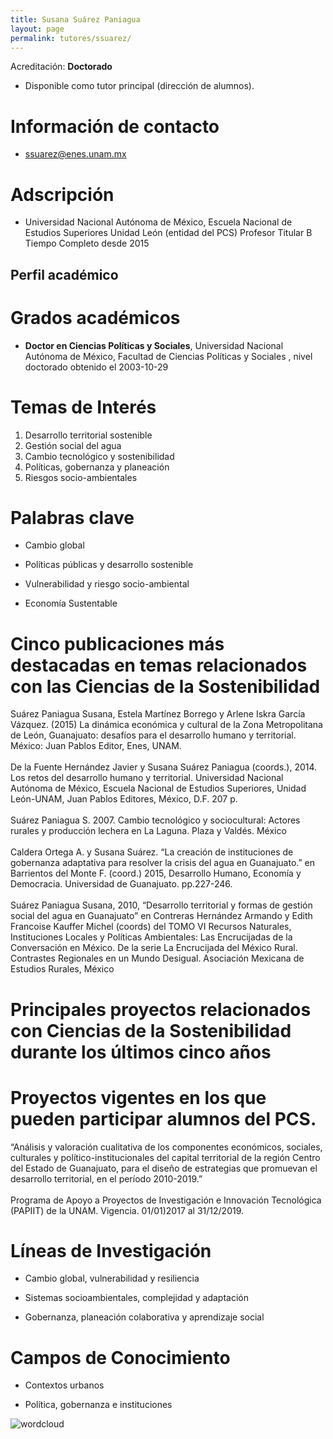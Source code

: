 ```yaml
---
title: Susana Suárez Paniagua
layout: page
permalink: tutores/ssuarez/
---
```


Acreditación: **Doctorado**


 - Disponible como tutor principal (dirección de alumnos).






# Información de contacto

 - <ssuarez@enes.unam.mx>





# Adscripción


 - Universidad Nacional Autónoma de México, Escuela Nacional de Estudios Superiores Unidad León (entidad del PCS)    Profesor Titular B Tiempo Completo desde 2015
 





## Perfil académico


# Grados académicos


 - **Doctor en Ciencias Políticas y Sociales**, Universidad Nacional Autónoma de México, Facultad de Ciencias Políticas y Sociales , nivel doctorado obtenido el 2003-10-29




# Temas de Interés

1. Desarrollo territorial sostenible
2. Gestión social del agua
3. Cambio tecnológico y sostenibilidad
4. Políticas, gobernanza y planeación 
5. Riesgos socio-ambientales



# Palabras clave


 - Cambio global

 - Políticas públicas y desarrollo sostenible

 - Vulnerabilidad y riesgo socio-ambiental

 - Economía Sustentable




# Cinco publicaciones más destacadas en temas relacionados con las Ciencias de la Sostenibilidad

Suárez Paniagua Susana, Estela Martínez Borrego y Arlene Iskra García Vázquez. (2015) La dinámica económica y cultural de la Zona Metropolitana de León, Guanajuato: desafíos para el desarrollo humano y territorial. México: Juan Pablos Editor, Enes, UNAM. <br /><br />	De la Fuente Hernández Javier y Susana Suárez Paniagua (coords.), 2014. Los retos del desarrollo humano y territorial. Universidad Nacional Autónoma de México, Escuela Nacional de Estudios Superiores, Unidad León-UNAM, Juan Pablos Editores, México, D.F. 207 p.<br /><br />	Suárez Paniagua S. 2007. Cambio tecnológico y sociocultural: Actores rurales y producción lechera en La Laguna. Plaza y Valdés. México<br /><br />	Caldera Ortega A. y Susana Suárez. “La creación de instituciones de gobernanza adaptativa para resolver la crisis del agua en Guanajuato.” en Barrientos del Monte F. (coord.) 2015, Desarrollo Humano, Economía y Democracia. Universidad de Guanajuato. pp.227-246.<br /><br />Suárez Paniagua Susana, 2010, “Desarrollo territorial y formas de gestión social del agua en Guanajuato” en  Contreras Hernández Armando y Edith Francoise Kauffer Michel (coords)  del TOMO VI  Recursos Naturales, Instituciones Locales y Políticas Ambientales: Las Encrucijadas de la Conversación en México. De la serie La Encrucijada del México Rural. Contrastes Regionales en un Mundo Desigual. Asociación Mexicana de Estudios Rurales, México




# Principales proyectos relacionados con Ciencias de la Sostenibilidad durante los últimos cinco años






# Proyectos vigentes en los que pueden participar alumnos del PCS.

“Análisis y valoración cualitativa de los componentes económicos, sociales, culturales y político-institucionales del capital territorial de la región Centro del Estado de Guanajuato, para el diseño de estrategias que promuevan el desarrollo territorial, en el período 2010-2019.”<br /><br />Programa de Apoyo a Proyectos de Investigación e Innovación Tecnológica (PAPIIT) de la UNAM. Vigencia. 01/01)2017 al 31/12/2019.




# Líneas de Investigación


 - Cambio global, vulnerabilidad y resiliencia

 - Sistemas socioambientales, complejidad y adaptación

 - Gobernanza, planeación colaborativa y aprendizaje social





# Campos de Conocimiento

 - Contextos urbanos

 - Política, gobernanza e instituciones



![wordcloud](https://sostenibilidad.posgrado.unam.mx/media/perfil-academico/311/wordcloud.png)
